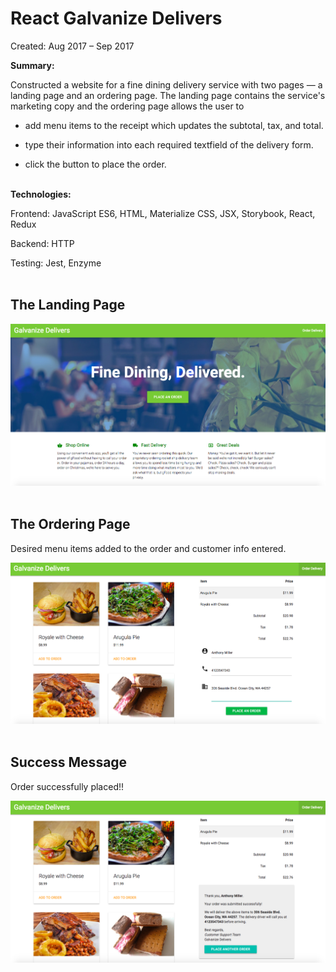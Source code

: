 # React Galvanize Delivers

Created: Aug 2017 – Sep 2017

**Summary:**

Constructed a website for a fine dining delivery service with two pages — a landing page and an ordering page. The landing page contains the service's marketing copy and the ordering page allows the user to

- add menu items to the receipt which updates the subtotal, tax, and total.

- type their information into each required textfield of the delivery form.

- click the button to place the order. <br /><br />

**Technologies:**

Frontend: JavaScript ES6, HTML, Materialize CSS, JSX, Storybook, React, Redux

Backend: HTTP

Testing: Jest, Enzyme <br /><br />


## The Landing Page

![landing](screenshots/LandingPage.png) <br /><br />

## The Ordering Page

Desired menu items added to the order and customer info entered.

![ordering](screenshots/OrderingPage.png) <br /><br />

## Success Message

Order successfully placed!!

![success](screenshots/SuccessMessage.png) <br /><br />
